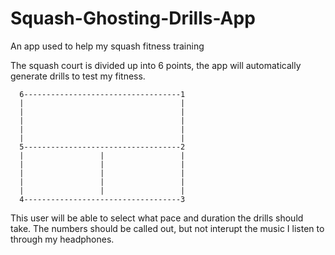 # Squash-Ghosting-Drills-App
An app used to help my squash fitness training

The squash court is divided up into 6 points, the app will automatically generate drills to test my fitness.

      6-----------------------------------1
      |                                   |
      |                                   |
      |                                   |
      |                                   |
      |                                   |
      5-----------------------------------2
      |                 |                 |
      |                 |                 |
      |                 |                 |
      |                 |                 |
      |                 |                 |
      4-----------------------------------3

This user will be able to select what pace and duration the drills should take.
The numbers should be called out, but not interupt the music I listen to through my headphones.
